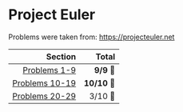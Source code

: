 # Project Euler

Problems were taken from: https://projecteuler.net

| Section | Total |
| ---: | ---: |
| [Problems 1-9](https://github.com/Zernov/projecteuler/tree/master/1-9) | **9/9** :large_blue_circle: |
| [Problems 10-19](https://github.com/Zernov/projecteuler/tree/master/10-19) | **10/10** :large_blue_circle: |
| [Problems 20-29](https://github.com/Zernov/projecteuler/tree/master/20-29) | 3/10 :red_circle: |
